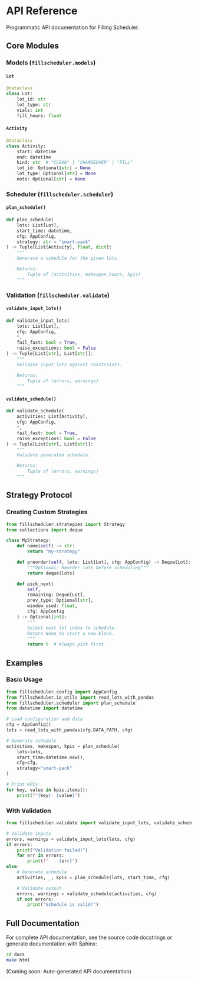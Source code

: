 # API Reference

Programmatic API documentation for Filling Scheduler.

## Core Modules

### Models (`fillscheduler.models`)

#### `Lot`
```python
@dataclass
class Lot:
    lot_id: str
    lot_type: str
    vials: int
    fill_hours: float
```

#### `Activity`
```python
@dataclass
class Activity:
    start: datetime
    end: datetime
    kind: str  # "CLEAN" | "CHANGEOVER" | "FILL"
    lot_id: Optional[str] = None
    lot_type: Optional[str] = None
    note: Optional[str] = None
```

### Scheduler (`fillscheduler.scheduler`)

#### `plan_schedule()`
```python
def plan_schedule(
    lots: List[Lot],
    start_time: datetime,
    cfg: AppConfig,
    strategy: str = "smart-pack"
) -> Tuple[List[Activity], float, dict]:
    """
    Generate a schedule for the given lots.

    Returns:
        Tuple of (activities, makespan_hours, kpis)
    """
```

### Validation (`fillscheduler.validate`)

#### `validate_input_lots()`
```python
def validate_input_lots(
    lots: List[Lot],
    cfg: AppConfig,
    *,
    fail_fast: bool = True,
    raise_exceptions: bool = False
) -> Tuple[List[str], List[str]]:
    """
    Validate input lots against constraints.

    Returns:
        Tuple of (errors, warnings)
    """
```

#### `validate_schedule()`
```python
def validate_schedule(
    activities: List[Activity],
    cfg: AppConfig,
    *,
    fail_fast: bool = True,
    raise_exceptions: bool = False
) -> Tuple[List[str], List[str]]:
    """
    Validate generated schedule.

    Returns:
        Tuple of (errors, warnings)
    """
```

## Strategy Protocol

### Creating Custom Strategies

```python
from fillscheduler.strategies import Strategy
from collections import deque

class MyStrategy:
    def name(self) -> str:
        return "my-strategy"

    def preorder(self, lots: List[Lot], cfg: AppConfig) -> Deque[Lot]:
        """Optional: Reorder lots before scheduling"""
        return deque(lots)

    def pick_next(
        self,
        remaining: Deque[Lot],
        prev_type: Optional[str],
        window_used: float,
        cfg: AppConfig
    ) -> Optional[int]:
        """
        Select next lot index to schedule.
        Return None to start a new block.
        """
        return 0  # Always pick first
```

## Examples

### Basic Usage

```python
from fillscheduler.config import AppConfig
from fillscheduler.io_utils import read_lots_with_pandas
from fillscheduler.scheduler import plan_schedule
from datetime import datetime

# Load configuration and data
cfg = AppConfig()
lots = read_lots_with_pandas(cfg.DATA_PATH, cfg)

# Generate schedule
activities, makespan, kpis = plan_schedule(
    lots=lots,
    start_time=datetime.now(),
    cfg=cfg,
    strategy="smart-pack"
)

# Print KPIs
for key, value in kpis.items():
    print(f"{key}: {value}")
```

### With Validation

```python
from fillscheduler.validate import validate_input_lots, validate_schedule

# Validate inputs
errors, warnings = validate_input_lots(lots, cfg)
if errors:
    print("Validation failed!")
    for err in errors:
        print(f"  - {err}")
else:
    # Generate schedule
    activities, _, kpis = plan_schedule(lots, start_time, cfg)

    # Validate output
    errors, warnings = validate_schedule(activities, cfg)
    if not errors:
        print("Schedule is valid!")
```

## Full Documentation

For complete API documentation, see the source code docstrings or generate documentation with Sphinx:

```bash
cd docs
make html
```

(Coming soon: Auto-generated API documentation)

